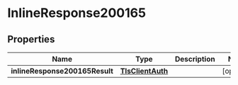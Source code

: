 # InlineResponse200165

## Properties
Name | Type | Description | Notes
------------ | ------------- | ------------- | -------------
**inlineResponse200165Result** | [**TlsClientAuth**](TlsClientAuth.md) |  |  [optional]
